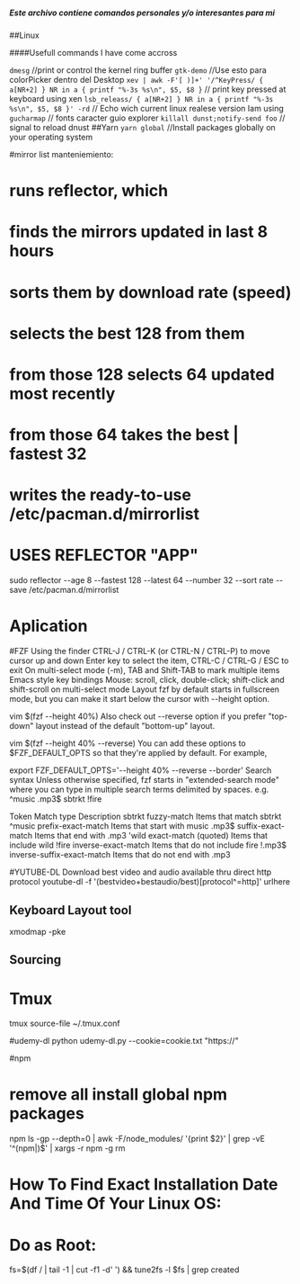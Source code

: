 ##### Este archivo contiene comandos personales y/o interesantes para mi

##Linux


####Usefull commands I have come accross

`dmesg`                      //print or control the kernel ring buffer
`gtk-demo`                   //Use esto para colorPicker dentro del Desktop
`xev | awk -F'[ )]+' '/^KeyPress/ { a[NR+2] } NR in a { printf "%-3s %s\n", $5, $8 }` // print key pressed at keyboard using xen 
`lsb_releass/ { a[NR+2] } NR in a { printf "%-3s %s\n", $5, $8 }' -rd`            // Echo wich current  linux  realese version Iam using
 `gucharmap`        // fonts caracter guio explorer 
 `killall dunst;notify-send foo` // signal to reload dnust
##Yarn
`yarn global`                //Install packages globally on your operating system   

#mirror list manteniemiento:
#	runs reflector, which
#	finds the mirrors updated in last 8 hours
#	sorts them by download rate (speed)
#	selects the best 128 from them
#	from those 128 selects 64 updated most recently
#	from those 64 takes the best | fastest 32
#	writes the ready-to-use /etc/pacman.d/mirrorlist
# USES REFLECTOR "APP"
sudo reflector --age 8 --fastest 128 --latest 64 --number 32 --sort rate --save /etc/pacman.d/mirrorlist


# Aplication

#FZF
Using the finder
CTRL-J / CTRL-K (or CTRL-N / CTRL-P) to move cursor up and down
Enter key to select the item, CTRL-C / CTRL-G / ESC to exit
On multi-select mode (-m), TAB and Shift-TAB to mark multiple items
Emacs style key bindings
Mouse: scroll, click, double-click; shift-click and shift-scroll on multi-select mode
Layout
fzf by default starts in fullscreen mode, but you can make it start below the cursor with --height option.

vim $(fzf --height 40%)
Also check out --reverse option if you prefer "top-down" layout instead of the default "bottom-up" layout.

vim $(fzf --height 40% --reverse)
You can add these options to $FZF_DEFAULT_OPTS so that they're applied by default. For example,

export FZF_DEFAULT_OPTS='--height 40% --reverse --border'
Search syntax
Unless otherwise specified, fzf starts in "extended-search mode" where you can type in multiple search terms delimited by spaces. e.g. ^music .mp3$ sbtrkt !fire

Token	Match type	Description
sbtrkt	fuzzy-match	Items that match sbtrkt
^music	prefix-exact-match	Items that start with music
.mp3$	suffix-exact-match	Items that end with .mp3
'wild	exact-match (quoted)	Items that include wild
!fire	inverse-exact-match	Items that do not include fire
!.mp3$	inverse-suffix-exact-match	Items that do not end with .mp3

#YUTUBE-DL
Download best video and audio available thru direct http protocol
youtube-dl -f '(bestvideo+bestaudio/best)[protocol^=http]' urlhere

## Keyboard Layout tool
xmodmap -pke

## Sourcing

# Tmux
tmux source-file ~/.tmux.conf

#udemy-dl
python udemy-dl.py --cookie=cookie.txt "https://"
 
 
#npm
 
# remove all install global npm packages
npm ls -gp --depth=0 | awk -F/node_modules/ '{print $2}' | grep -vE '^(npm|)$' | xargs -r npm -g rm


# How To Find Exact Installation Date And Time Of Your Linux OS:
# Do as Root:
fs=$(df / | tail -1 | cut -f1 -d' ') && tune2fs -l $fs | grep created
